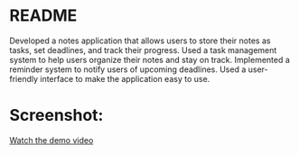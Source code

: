 # README

Developed a notes application that allows users to store their notes as tasks, set deadlines, and track their progress.
Used a task management system to help users organize their notes and stay on track.
Implemented a reminder system to notify users of upcoming deadlines.
Used a user-friendly interface to make the application easy to use.

# Screenshot:


[Watch the demo video](https://github.com/user-attachments/assets/92d4cf50-a363-4f60-b777-0824c9f78156)
